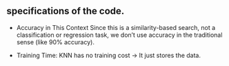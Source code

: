 ## specifications of the code.

* Accuracy in This Context
Since this is a similarity-based search, not a classification or regression task, we don’t use accuracy in the traditional sense (like 90% accuracy).

* Training Time:
KNN has no training cost → It just stores the data.